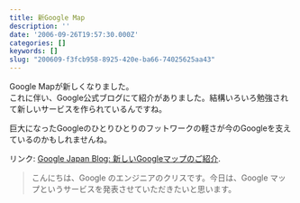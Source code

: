 ```yaml
---
title: 新Google Map
description: ''
date: '2006-09-26T19:57:30.000Z'
categories: []
keywords: []
slug: "200609-f3fcb958-8925-420e-ba66-74025625aa43"
---
```

Google Mapが新しくなりました。  
これに伴い、Google公式ブログにて紹介がありました。結構いろいろ勉強されて新しいサービスを作られているんですね。

巨大になったGoogleのひとりひとりのフットワークの軽さが今のGoogleを支えているのかもしれませんね。

リンク: [Google Japan Blog: 新しいGoogleマップのご紹介](http://googlejapan.blogspot.com/2006/09/google_26.html "Google Japan Blog: 新しいGoogleマップのご紹介").

> こんにちは、Google のエンジニアのクリスです。今日は、Google マップというサービスを発表させていただきたいと思います。